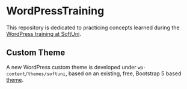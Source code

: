 # WordPressTraining
This repository is dedicated to practicing concepts learned during the [WordPress training at SoftUni](https://softuni.bg/trainings/4782/wordpress-for-developers-october-2024).

## Custom Theme
A new WordPress custom theme is developed under `wp-content/themes/softuni`, based on an existing, free, Bootstrap 5 based [theme](https://themewagon.github.io/active/).
